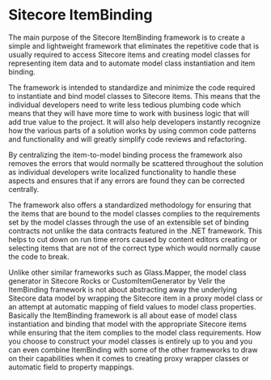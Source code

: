 Sitecore ItemBinding
====================

The main purpose of the Sitecore ItemBinding framework is to create a simple and lightweight framework that eliminates the repetitive code that is usually required to access Sitecore items and creating model classes for representing item data and to automate model class instantiation and item binding.

The framework is intended to standardize and minimize the code required to instantiate and bind model classes to Sitecore items. This means that the individual developers need to write less tedious plumbing code which means that they will have more time to work with business logic that will add true value to the project. It will also help developers instantly recognize how the various parts of a solution works by using common code patterns and functionality and will greatly simplify code reviews and refactoring.

By centralizing the item-to-model binding process the framework also removes the errors that would normally be scattered throughout the solution as individual developers write localized functionality to handle these aspects and ensures that if any errors are found they can be corrected centrally.

The framework also offers a standardized methodology for ensuring that the items that are bound to the model classes complies to the requirements set by the model classes through the use of an extensible set of binding contracts not unlike the data contracts featured in the .NET framework. This helps to cut down on run time errors caused by content editors creating or selecting items that are not of the correct type which would normally cause the code to break.

Unlike other similar frameworks such as Glass.Mapper, the model class generator in Sitecore Rocks or CustomItemGenerator by Velir the ItemBinding framework is not about abstracting away the underlying Sitecore data model by wrapping the Sitecore item in a proxy model class or an attempt at automatic mapping of field values to model class properties. Basically the ItemBinding framework is all about ease of model class instantiation and binding that model with the appropriate Sitecore items while ensuring that the item complies to the model class requirements. How you choose to construct your model classes is entirely up to you and you can even combine ItemBinding with some of the other frameworks to draw on their capabilities when it comes to creating proxy wrapper classes or automatic field to property mappings.

